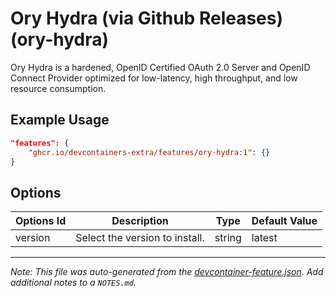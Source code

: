
# Ory Hydra (via Github Releases) (ory-hydra)

Ory Hydra is a hardened, OpenID Certified OAuth 2.0 Server and OpenID Connect Provider optimized for low-latency, high throughput, and low resource consumption.

## Example Usage

```json
"features": {
    "ghcr.io/devcontainers-extra/features/ory-hydra:1": {}
}
```

## Options

| Options Id | Description | Type | Default Value |
|-----|-----|-----|-----|
| version | Select the version to install. | string | latest |



---

_Note: This file was auto-generated from the [devcontainer-feature.json](devcontainer-feature.json).  Add additional notes to a `NOTES.md`._
